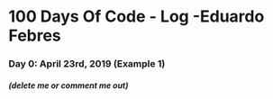 # 100 Days Of Code - Log -Eduardo Febres

### Day 0: April 23rd, 2019 (Example 1)
##### (delete me or comment me out)

[//]: # (**Today's Progress**: Fixed CSS, worked on canvas functionality for the app.)

[//]: # (**Thoughts:** I really struggled with CSS, but, overall, I feel like I am slowly getting better at it. Canvas is still new for me, but I managed to figure out some basic functionality.)

[//]: # (**Link to work:**)
